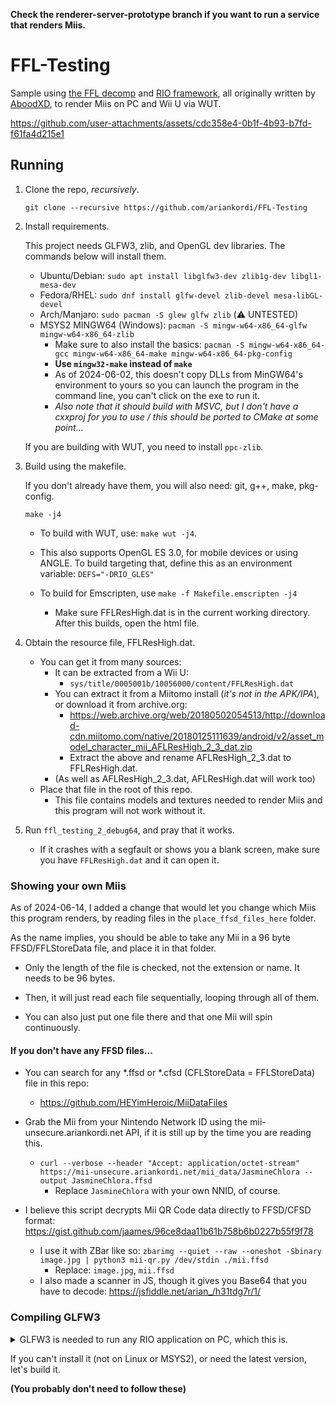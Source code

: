 **Check the renderer-server-prototype branch if you want to run a service that renders Miis.**

# FFL-Testing
Sample using [the FFL decomp](https://github.com/aboood40091/ffl) and [RIO framework](https://github.com/aboood40091/rio), all originally written by [AboodXD](https://github.com/aboood40091), to render Miis on PC and Wii U via WUT.

https://github.com/user-attachments/assets/cdc358e4-0b1f-4b93-b7fd-f61fa4d215e1

## Running
1. Clone the repo, _recursively_.
    ```
    git clone --recursive https://github.com/ariankordi/FFL-Testing
    ```
2. Install requirements.

    This project needs GLFW3, zlib, and OpenGL dev libraries. The commands below will install them.

    * Ubuntu/Debian: `sudo apt install libglfw3-dev zlib1g-dev libgl1-mesa-dev`
    * Fedora/RHEL: `sudo dnf install glfw-devel zlib-devel mesa-libGL-devel`
    * Arch/Manjaro: `sudo pacman -S glew glfw zlib` (⚠️ UNTESTED)
    * MSYS2 MINGW64 (Windows): `pacman -S mingw-w64-x86_64-glfw mingw-w64-x86_64-zlib`
        - Make sure to also install the basics: `pacman -S mingw-w64-x86_64-gcc mingw-w64-x86_64-make mingw-w64-x86_64-pkg-config`
        - **Use `mingw32-make` instead of `make`**
        - As of 2024-06-02, this doesn't copy DLLs from MinGW64's environment to yours so you can launch the program in the command line, you can't click on the exe to run it.
        - _Also note that it should build with MSVC, but I don't have a cxxproj for you to use / this should be ported to CMake at some point..._

    If you are building with WUT, you need to install `ppc-zlib`.
3. Build using the makefile.

    If you don't already have them, you will also need: git, g++, make, pkg-config.
    ```
    make -j4
    ```
    * To build with WUT, use: `make wut -j4`.

    * This also supports OpenGL ES 3.0, for mobile devices or using ANGLE. To build targeting that, define this as an environment variable: ``DEFS="-DRIO_GLES"``
    * To build for Emscripten, use ``make -f Makefile.emscripten -j4``
      - Make sure FFLResHigh.dat is in the current working directory. After this builds, open the html file.
3. Obtain the resource file, FFLResHigh.dat.
    * You can get it from many sources:
        - It can be extracted from a Wii U:
            - `sys/title/0005001b/10056000/content/FFLResHigh.dat`
        - You can extract it from a Miitomo install (_it's not in the APK/IPA_), or download it from archive.org:
            * https://web.archive.org/web/20180502054513/http://download-cdn.miitomo.com/native/20180125111639/android/v2/asset_model_character_mii_AFLResHigh_2_3_dat.zip
            * Extract the above and rename AFLResHigh_2_3.dat to FFLResHigh.dat.
        - (As well as AFLResHigh_2_3.dat, AFLResHigh.dat will work too)
    * Place that file in the root of this repo.
        - This file contains models and textures needed to render Miis and this program will not work without it.
4. Run `ffl_testing_2_debug64`, and pray that it works.
    * If it crashes with a segfault or shows you a blank screen, make sure you have `FFLResHigh.dat` and it can open it.

### Showing your own Miis
As of 2024-06-14, I added a change that would let you change which Miis this program renders, by reading files in the `place_ffsd_files_here` folder.

As the name implies, you should be able to take any Mii in a 96 byte FFSD/FFLStoreData file, and place it in that folder.

* Only the length of the file is checked, not the extension or name. It needs to be 96 bytes.

* Then, it will just read each file sequentially, looping through all of them.
* You can also just put one file there and that one Mii will spin continuously.

#### If you don't have any FFSD files...
* You can search for any *.ffsd or *.cfsd (CFLStoreData = FFLStoreData) file in this repo:
    - https://github.com/HEYimHeroic/MiiDataFiles

* Grab the Mii from your Nintendo Network ID using the mii-unsecure.ariankordi.net API, if it is still up by the time you are reading this.
    - `curl --verbose --header "Accept: application/octet-stream" https://mii-unsecure.ariankordi.net/mii_data/JasmineChlora --output JasmineChlora.ffsd`
        * Replace `JasmineChlora` with your own NNID, of course.
* I believe this script decrypts Mii QR Code data directly to FFSD/CFSD format: https://gist.github.com/jaames/96ce8daa11b61b758b6b0227b55f9f78
    - I use it with ZBar like so: `zbarimg --quiet --raw --oneshot -Sbinary image.jpg | python3 mii-qr.py /dev/stdin ./mii.ffsd`
        * Replace: `image.jpg`, `mii.ffsd`
    - I also made a scanner in JS, though it gives you Base64 that you have to decode: https://jsfiddle.net/arian_/h31tdg7r/1/

### Compiling GLFW3
<details>
<summary>
GLFW3 is needed to run any RIO application on PC, which this is.

If you can't install it (not on Linux or MSYS2), or need the latest version, let's build it.

**(You probably don't need to follow these)**
</summary>

### GLFW3:
* `git clone https://github.com/glfw/glfw && cd glfw`
* `cmake -S . -B build`
	- If you are cross compiling, append: `-D CMAKE_TOOLCHAIN_FILE=CMake/x86_64-w64-mingw32.cmake -D CMAKE_INSTALL_PREFIX=/usr/local/x86_64-w64-mingw32/`
* `cmake --build build -j8`
* (sudo) `cmake --install build`
### Now it should be available to pkg-config
Try: `pkg-config --libs zlib glfw3`

(Unless it complains about needing `glu`)
#### If you are still reading
NOTE from 2024-06-02: To cross compile this from Linux to Windows, I used the following command:
`
TOOLCHAIN_PREFIX=x86_64-w64-mingw32- make LDFLAGS="-L/dev/shm/glfw/build/src/ -lz -L/dev/shm/glew/lib/ -lglew32 -lglfw3 -lopengl32 -lgdi32 -lws2_32
`

Where I have glew and glfw built at /dev/shm.

While pkg-config worked, letting me need only the TOOLCHAIN_PREFIX set, for whatever reason it wasn't building and threw lots of linking errors saying it couldn't link tons of symbols from glew32 even though it literally finds it and opens the library, so... IDK.
</details>
